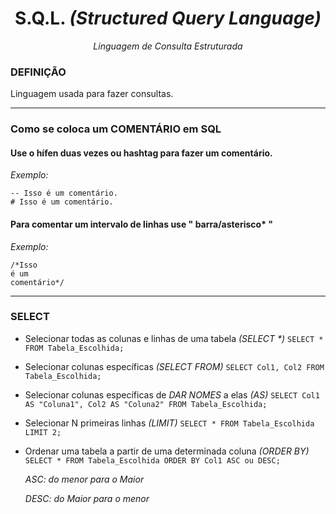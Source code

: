 <h1 align="center"> S.Q.L. <i>(Structured Query Language)</i> </h1>
<p align="center"><i> Linguagem de Consulta Estruturada </i></p>
<h3>DEFINIÇÃO</h3>
<p>Linguagem usada para fazer consultas.</p>
<hr>
<h3> Como se coloca um COMENTÁRIO em SQL </h3>
<h4> Use o hífen duas vezes ou hashtag para fazer um comentário. </h4>

*Exemplo:*
```
-- Isso é um comentário.
# Isso é um comentário.
```

<h4> Para comentar um intervalo de linhas use " barra/asterisco* " </h4>

*Exemplo:*
```
/*Isso
é um
comentário*/
```
<hr>

<h3> SELECT </h3>

- Selecionar todas as colunas e linhas de uma tabela _(SELECT *)_
`SELECT * FROM Tabela_Escolhida;`

- Selecionar colunas específicas _(SELECT FROM)_
`SELECT Col1, Col2 FROM Tabela_Escolhida;`

- Selecionar colunas específicas de _DAR NOMES_ a elas _(AS)_
`SELECT Col1 AS "Coluna1", Col2 AS "Coluna2" FROM Tabela_Escolhida;`

- Selecionar N primeiras linhas _(LIMIT)_
`SELECT * FROM Tabela_Escolhida LIMIT 2;`

- Ordenar uma tabela a partir de uma determinada coluna _(ORDER BY)_
`SELECT * FROM Tabela_Escolhida ORDER BY Col1 ASC ou DESC;`

  _ASC: do menor para o Maior_

  _DESC: do Maior para o menor_
